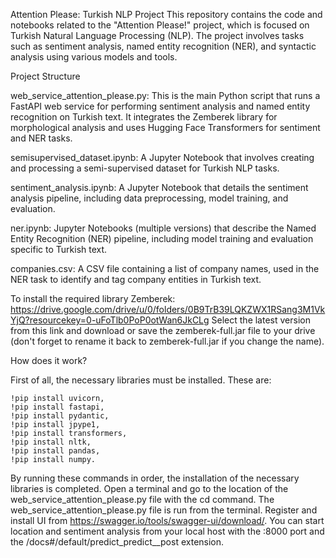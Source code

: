 Attention Please: Turkish NLP Project
This repository contains the code and notebooks related to the "Attention Please!" project, which is focused on Turkish Natural Language Processing (NLP). The project involves tasks such as sentiment analysis, named entity recognition (NER), and syntactic analysis using various models and tools.

Project Structure


web_service_attention_please.py: This is the main Python script that runs a FastAPI web service for performing sentiment analysis and named entity recognition on Turkish text. It integrates the Zemberek library for morphological analysis and uses Hugging Face Transformers for sentiment and NER tasks.

semisupervised_dataset.ipynb: A Jupyter Notebook that involves creating and processing a semi-supervised dataset for Turkish NLP tasks.

sentiment_analysis.ipynb: A Jupyter Notebook that details the sentiment analysis pipeline, including data preprocessing, model training, and evaluation.

ner.ipynb: Jupyter Notebooks (multiple versions) that describe the Named Entity Recognition (NER) pipeline, including model training and evaluation specific to Turkish text.

companies.csv: A CSV file containing a list of company names, used in the NER task to identify and tag company entities in Turkish text.

To install the required library Zemberek: https://drive.google.com/drive/u/0/folders/0B9TrB39LQKZWX1RSang3M1VkYjQ?resourcekey=0-uFoTlb0PoP0otWan6JkCLg
Select the latest version from this link and download or save the zemberek-full.jar file to your drive (don't forget to rename it back to zemberek-full.jar if you change the name).

How does it work?

First of all, the necessary libraries must be installed. These are: 
```
!pip install uvicorn,
!pip install fastapi,
!pip install pydantic,
!pip install jpype1,
!pip install transformers,
!pip install nltk,
!pip install pandas,
!pip install numpy.
```
By running these commands in order, the installation of the necessary libraries is completed.
Open a terminal and go to the location of the web_service_attention_please.py file with the cd command.
The web_service_attention_please.py file is run from the terminal.
Register and install UI from https://swagger.io/tools/swagger-ui/download/.
You can start location and sentiment analysis from your local host with the :8000 port and the /docs#/default/predict_predict__post extension.
